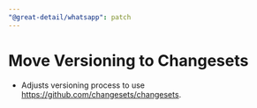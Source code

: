 ```yaml
---
"@great-detail/whatsapp": patch
---
```


# Move Versioning to Changesets

- Adjusts versioning process to use <https://github.com/changesets/changesets>.
